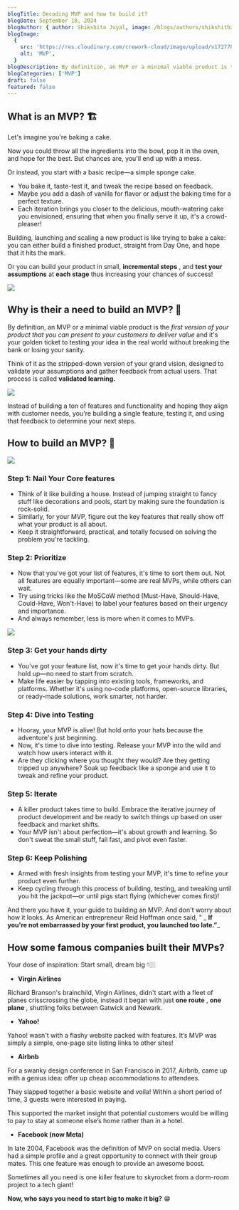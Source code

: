```yaml
---
blogTitle: Decoding MVP and how to build it?
blogDate: September 10, 2024
blogAuthor: { author: Shikshita Juyal, image: /blogs/authors/shikshitha.png }
blogImage:
  {
    src: 'https://res.cloudinary.com/crework-cloud/image/upload/v1727780913/blogs/f083b76a-4e4f-4483-b72e-d0978cebabae.png',
    alt: 'MVP',
  }
blogDescription: By definition, an MVP or a minimal viable product is the first version of your product that you can present to your customers to deliver value and it's your golden ticket to testing your idea in the real world without breaking the bank or losing your sanity.
blogCategories: ['MVP']
draft: false
featured: false
---
```


## What is an MVP? 🏗️

Let's imagine you're baking a cake.

Now you could throw all the ingredients into the bowl, pop it in the oven, and hope for the best. But chances are, you'll end up with a mess.

Or instead, you start with a basic recipe—a simple sponge cake.

- You bake it, taste-test it, and tweak the recipe based on feedback.
- Maybe you add a dash of vanilla for flavor or adjust the baking time for a perfect texture.
- Each iteration brings you closer to the delicious, mouth-watering cake you envisioned, ensuring that when you finally serve it up, it's a crowd-pleaser!

Building, launching and scaling a new product is like trying to bake a cake: you can either build a finished product, straight from Day One, and hope that it hits the mark.

Or you can build your product in small, **incremental steps** , and **test your** **assumptions** at **each stage** thus increasing your chances of success!

[![](https://substackcdn.com/image/fetch/w_1456,c_limit,f_auto,q_auto:good,fl_progressive:steep/https%3A%2F%2Fsubstack-post-media.s3.amazonaws.com%2Fpublic%2Fimages%2F7f89afac-60dd-4bf9-801b-39f51f0c20e4_2000x1357.png)](https://substackcdn.com/image/fetch/f_auto,q_auto:good,fl_progressive:steep/https%3A%2F%2Fsubstack-post-media.s3.amazonaws.com%2Fpublic%2Fimages%2F7f89afac-60dd-4bf9-801b-39f51f0c20e4_2000x1357.png)

## Why is their a need to build an MVP? 🧠

By definition, an MVP or a minimal viable product is the _first version of your product that you can present to your customers to deliver value_ and it's your golden ticket to testing your idea in the real world without breaking the bank or losing your sanity.

Think of it as the stripped-down version of your grand vision, designed to validate your assumptions and gather feedback from actual users. That process is called **validated learning.**

[![](https://substackcdn.com/image/fetch/w_1456,c_limit,f_auto,q_auto:good,fl_progressive:steep/https%3A%2F%2Fsubstack-post-media.s3.amazonaws.com%2Fpublic%2Fimages%2F7573723a-806a-42cd-a8c6-8258bd022a16_2000x1096.png)](https://substackcdn.com/image/fetch/f_auto,q_auto:good,fl_progressive:steep/https%3A%2F%2Fsubstack-post-media.s3.amazonaws.com%2Fpublic%2Fimages%2F7573723a-806a-42cd-a8c6-8258bd022a16_2000x1096.png)

Instead of building a ton of features and functionality and hoping they align with customer needs, you're building a single feature, testing it, and using that feedback to determine your next steps.

## How to build an MVP? 🔨

[![](https://substackcdn.com/image/fetch/w_1456,c_limit,f_auto,q_auto:good,fl_progressive:steep/https%3A%2F%2Fsubstack-post-media.s3.amazonaws.com%2Fpublic%2Fimages%2F9886c1d2-acbe-4c34-9604-e47c059bfabf_2000x1398.png)](https://substackcdn.com/image/fetch/f_auto,q_auto:good,fl_progressive:steep/https%3A%2F%2Fsubstack-post-media.s3.amazonaws.com%2Fpublic%2Fimages%2F9886c1d2-acbe-4c34-9604-e47c059bfabf_2000x1398.png)

### Step 1: **Nail Your Core features**

- Think of it like building a house. Instead of jumping straight to fancy stuff like decorations and pools, start by making sure the foundation is rock-solid.
- Similarly, for your MVP, figure out the key features that really show off what your product is all about.
- Keep it straightforward, practical, and totally focused on solving the problem you're tackling.

### Step 2: Prioritize

- Now that you've got your list of features, it's time to sort them out. Not all features are equally important—some are real MVPs, while others can wait.
- Try using tricks like the MoSCoW method (Must-Have, Should-Have, Could-Have, Won't-Have) to label your features based on their urgency and importance.
- And always remember, less is more when it comes to MVPs.

[![](https://substackcdn.com/image/fetch/w_1456,c_limit,f_auto,q_auto:good,fl_progressive:steep/https%3A%2F%2Fsubstack-post-media.s3.amazonaws.com%2Fpublic%2Fimages%2F08ce1d11-073a-44d9-aa21-244b25a67ccd_2000x1516.png)](https://substackcdn.com/image/fetch/f_auto,q_auto:good,fl_progressive:steep/https%3A%2F%2Fsubstack-post-media.s3.amazonaws.com%2Fpublic%2Fimages%2F08ce1d11-073a-44d9-aa21-244b25a67ccd_2000x1516.png)

### Step 3: Get your hands dirty

- You've got your feature list, now it's time to get your hands dirty. But hold up—no need to start from scratch.
- Make life easier by tapping into existing tools, frameworks, and platforms. Whether it's using no-code platforms, open-source libraries, or ready-made solutions, work smarter, not harder.

### Step 4: Dive into Testing

- Hooray, your MVP is alive! But hold onto your hats because the adventure's just beginning.
- Now, it's time to dive into testing. Release your MVP into the wild and watch how users interact with it.
- Are they clicking where you thought they would? Are they getting tripped up anywhere? Soak up feedback like a sponge and use it to tweak and refine your product.

### Step 5: Iterate

- A killer product takes time to build. Embrace the iterative journey of product development and be ready to switch things up based on user feedback and market shifts.
- Your MVP isn't about perfection—it's about growth and learning. So don't sweat the small stuff, fail fast, and pivot even faster.

### Step 6: Keep Polishing

- Armed with fresh insights from testing your MVP, it's time to refine your product even further.
- Keep cycling through this process of building, testing, and tweaking until you hit the jackpot—or until pigs start flying (whichever comes first)!

And there you have it, your guide to building an MVP. And don't worry about how it looks. As American entrepreneur Reid Hoffman once said, " \_ **If you're not embarrassed by your first product, you launched too late.”**\_

## How some famous companies built their MVPs?

Your dose of inspiration: Start small, dream big 👇🏼

- **Virgin Airlines**

Richard Branson's brainchild, Virgin Airlines, didn't start with a fleet of planes crisscrossing the globe, instead it began with just **one route** , **one plane** , shuttling folks between Gatwick and Newark.

- **Yahoo!**

Yahoo! wasn't with a flashy website packed with features. It’s MVP was simply a simple, one-page site listing links to other sites!

- **Airbnb**

For a swanky design conference in San Francisco in 2017, Airbnb, came up with a genius idea: offer up cheap accommodations to attendees.

They slapped together a basic website and voila! Within a short period of time, 3 guests were interested in paying.

This supported the market insight that potential customers would be willing to pay to stay at someone else’s home rather than in a hotel.

- **Facebook (now Meta)**

In late 2004, Facebook was the definition of MVP on social media. Users had a simple profile and a great opportunity to connect with their group mates. This one feature was enough to provide an awesome boost.

Sometimes all you need is one killer feature to skyrocket from a dorm-room project to a tech giant!

**Now, who says you need to start big to make it big?** 😁
